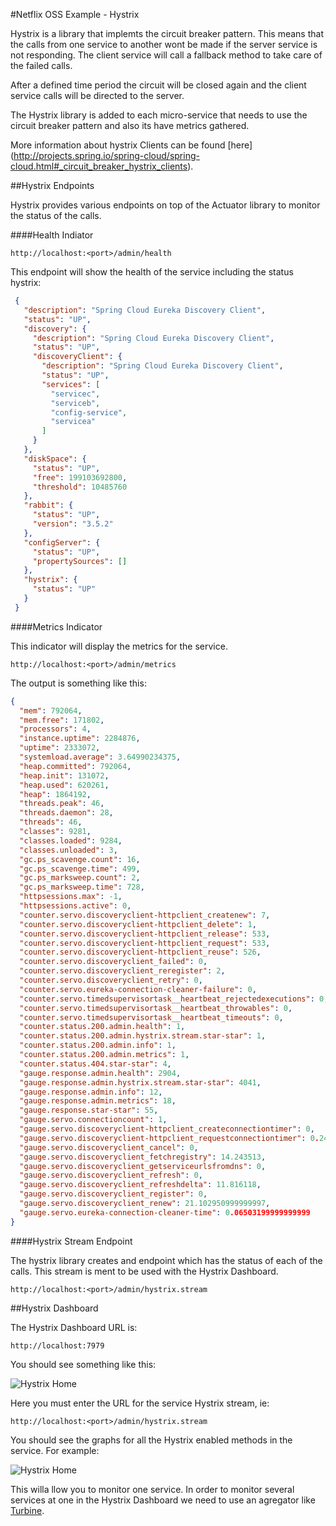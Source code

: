 #Netflix OSS Example - Hystrix

Hystrix is a library that implemts the circuit breaker pattern. This means that the calls from one service to another wont be made
if the server service is not responding. The client service will call a fallback method to take care of the failed calls.
 
After a defined time period the circuit will be closed again and the client service calls will be directed to the server.

The Hystrix library is added to each micro-service that needs to use the circuit breaker pattern and also its have metrics gathered. 

More information about hystrix Clients can be found [here] (http://projects.spring.io/spring-cloud/spring-cloud.html#_circuit_breaker_hystrix_clients).

##Hystrix Endpoints

Hystrix provides various endpoints on top of the Actuator library to monitor the status of the calls.

####Health Indiator

```http://localhost:<port>/admin/health```

This endpoint will show the health of the service including the status hystrix:
 
```json
 {
   "description": "Spring Cloud Eureka Discovery Client",
   "status": "UP",
   "discovery": {
     "description": "Spring Cloud Eureka Discovery Client",
     "status": "UP",
     "discoveryClient": {
       "description": "Spring Cloud Eureka Discovery Client",
       "status": "UP",
       "services": [
         "servicec",
         "serviceb",
         "config-service",
         "servicea"
       ]
     }
   },
   "diskSpace": {
     "status": "UP",
     "free": 199103692800,
     "threshold": 10485760
   },
   "rabbit": {
     "status": "UP",
     "version": "3.5.2"
   },
   "configServer": {
     "status": "UP",
     "propertySources": []
   },
   "hystrix": {
     "status": "UP"
   }
 }
```

####Metrics Indicator

This indicator will display the metrics for the service. 

```
http://localhost:<port>/admin/metrics
```

The output is something like this:

```json
{
  "mem": 792064,
  "mem.free": 171802,
  "processors": 4,
  "instance.uptime": 2284876,
  "uptime": 2333072,
  "systemload.average": 3.64990234375,
  "heap.committed": 792064,
  "heap.init": 131072,
  "heap.used": 620261,
  "heap": 1864192,
  "threads.peak": 46,
  "threads.daemon": 28,
  "threads": 46,
  "classes": 9281,
  "classes.loaded": 9284,
  "classes.unloaded": 3,
  "gc.ps_scavenge.count": 16,
  "gc.ps_scavenge.time": 499,
  "gc.ps_marksweep.count": 2,
  "gc.ps_marksweep.time": 728,
  "httpsessions.max": -1,
  "httpsessions.active": 0,
  "counter.servo.discoveryclient-httpclient_createnew": 7,
  "counter.servo.discoveryclient-httpclient_delete": 1,
  "counter.servo.discoveryclient-httpclient_release": 533,
  "counter.servo.discoveryclient-httpclient_request": 533,
  "counter.servo.discoveryclient-httpclient_reuse": 526,
  "counter.servo.discoveryclient_failed": 0,
  "counter.servo.discoveryclient_reregister": 2,
  "counter.servo.discoveryclient_retry": 0,
  "counter.servo.eureka-connection-cleaner-failure": 0,
  "counter.servo.timedsupervisortask__heartbeat_rejectedexecutions": 0,
  "counter.servo.timedsupervisortask__heartbeat_throwables": 0,
  "counter.servo.timedsupervisortask__heartbeat_timeouts": 0,
  "counter.status.200.admin.health": 1,
  "counter.status.200.admin.hystrix.stream.star-star": 1,
  "counter.status.200.admin.info": 1,
  "counter.status.200.admin.metrics": 1,
  "counter.status.404.star-star": 4,
  "gauge.response.admin.health": 2904,
  "gauge.response.admin.hystrix.stream.star-star": 4041,
  "gauge.response.admin.info": 12,
  "gauge.response.admin.metrics": 18,
  "gauge.response.star-star": 55,
  "gauge.servo.connectioncount": 1,
  "gauge.servo.discoveryclient-httpclient_createconnectiontimer": 0,
  "gauge.servo.discoveryclient-httpclient_requestconnectiontimer": 0.246881,
  "gauge.servo.discoveryclient_cancel": 0,
  "gauge.servo.discoveryclient_fetchregistry": 14.243513,
  "gauge.servo.discoveryclient_getserviceurlsfromdns": 0,
  "gauge.servo.discoveryclient_refresh": 0,
  "gauge.servo.discoveryclient_refreshdelta": 11.816118,
  "gauge.servo.discoveryclient_register": 0,
  "gauge.servo.discoveryclient_renew": 21.102950999999997,
  "gauge.servo.eureka-connection-cleaner-time": 0.06503199999999999
}
```

####Hystrix Stream Endpoint

The hystrix library creates and endpoint which has the status of each of the calls. This stream is ment to be used with the Hystrix Dashboard.

```
http://localhost:<port>/admin/hystrix.stream
```

##Hystrix Dashboard

The Hystrix Dashboard URL is:
  
```
http://localhost:7979
```  
  
You should see something like this:  

![Hystrix Home](https://github.com/Oreste-Luci/netflix-oss-example/blob/master/hystrix-dashboard/hystrix_home.png?raw=true)

Here you must enter the URL for the service Hystrix stream, ie:

```
http://localhost:<port>/admin/hystrix.stream
```

You should see the graphs for all the Hystrix enabled methods in the service. For example:

![Hystrix Home](https://github.com/Oreste-Luci/netflix-oss-example/blob/master/hystrix-dashboard/hystrix_A.png?raw=true)

This willa llow you to monitor one service. In order to monitor several services at one in the Hystrix Dashboard we need to use an agregator like [Turbine](https://github.com/Oreste-Luci/netflix-oss-example/tree/master/turbine).

